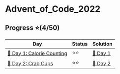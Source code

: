 # Advent_of_Code_2022

## Progress ⭐(4/50)
| Day                                       | Status | Solution                 | 
|-------------------------------------------|--------|--------------------------|
| [🎄 Day 1: Calorie Counting](2022/Day1🍕) | ⭐⭐     | [🎯 Day 1](2022/day1🍕/) |
| [🎄 Day 2: Crab Cups](2022/Day2😀)        | ⭐⭐     | [🎯 Day 2](2022/day2😀/) |

